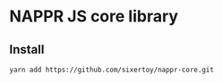 # NAPPR JS core library

## Install

```bash
yarn add https://github.com/sixertoy/nappr-core.git
```
